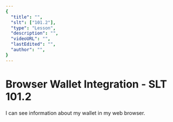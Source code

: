 ```yaml
---
{
  "title": "",
  "slt": ["101.2"],
  "type": "Lesson",
  "description": "",
  "videoURL": "",
  "lastEdited": "",
  "author": "",
}
---
```


# Browser Wallet Integration - SLT 101.2

I can see information about my wallet in my web browser.